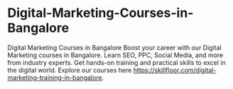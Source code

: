 # Digital-Marketing-Courses-in-Bangalore
Digital Marketing Courses in Bangalore  Boost your career with our Digital Marketing courses in Bangalore. Learn SEO, PPC, Social Media, and more from industry experts. Get hands-on training and practical skills to excel in the digital world. Explore our courses here https://skillfloor.com/digital-marketing-training-in-bangalore.
